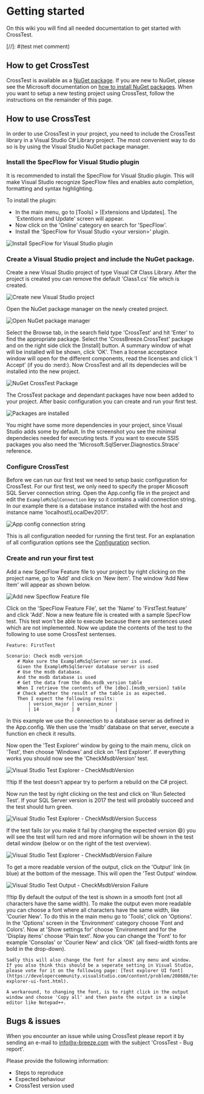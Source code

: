 # Getting started

On this wiki you will find all needed documentation to get started with CrossTest.

[//]: #(test met comment)

## How to get CrossTest
CrossTest is available as a [NuGet package](https://www.nuget.org/packages/CrossBreeze.CrossTest/).
If you are new to NuGet, please see the Microsoft documentation on [how to install NuGet packages](https://docs.microsoft.com/en-us/nuget/consume-packages/ways-to-install-a-package).
When you want to setup a new testing project using CrossTest, follow the instructions on the remainder of this page.

## How to use CrossTest
In order to use CrossTest in your project, you need to include the CrossTest library in a Visual Studio C# Library project. The most convenient way to do so is by using the Visual Studio NuGet package manager.

### Install the SpecFlow for Visual Studio plugin
It is recommended to install the SpecFlow for Visual Studio plugin. This will make Visual Studio recognize SpecFlow files and enables auto completion, formatting and syntax highlighting.

To install the plugin:

 * In the main menu, go to [Tools] > [Extensions and Updates]. The 'Extentions and Update' screen will appear.
 * Now click on the 'Online' category en search for 'SpecFlow'.
 * Install the 'SpecFlow for Visual Studio &lt;your version&gt;' plugin.

![Install SpecFlow for Visual Studio plugin](./img/VS_SpecFlow_Plugin.png)

### Create a Visual Studio project and include the NuGet package.
Create a new Visual Studio project of type Visual C# Class Library. After the project is created you can remove the default 'Class1.cs' file which is created.

![Create new Visual Studio project](./img/New_VS_Project.png)

Open the NuGet package manager on the newly created project.

![Open NuGet package manager](./img/Open_NuGet_Package_Manager.png)

Select the Browse tab, in the search field type 'CrossTest' and hit 'Enter' to find the appropriate package. Select the 'CrossBreeze.CrossTest' package and on the right side click the [Install] button. A summary window of what will be installed will be shown, click 'OK'. Then a license acceptance window will open for the different components, read the licenses and click 'I Accept' (if you do :nerd:). Now CrossTest and all its dependecies will be installed into the new project.

![NuGet CrossTest Package](./img/NuGet_CrossTest_Package.png)

The CrossTest package and dependant packages have now been added to your project. After basic configuration you can create and run your first test.

![Packages are installed](./img/Packages_Installed.png)

You might have some more dependencies in your project, since Visual Studio adds some by default. In the screenshot you see the minimal dependecies needed for executing tests. If you want to execute SSIS packages you also need the 'Microsoft.SqlServer.Diagnostics.Strace' reference.

### Configure CrossTest
Before we can run our first test we need to setup basic configuration for CrossTest. 
For our first test, we only need to specify the proper Micosoft SQL Server connection string.
Open the App.config file in the project and edit the `ExampleMsSqlConnection` key so it contains a valid connection string. In our example there is a database instance installed with the host and instance name 'localhost\LocalDev2017'.

![App config connection string](./img/CrossTest_Basic_Config.png)

This is all configuration needed for running the first test. For an explanation of all configuration options see the [Configuration](./Configuration/) section.

### Create and run your first test

Add a new SpecFlow Feature file to your project by right clicking on the project name, go to 'Add' and click on 'New item'. The window 'Add New Item' will appear as shown below.

![Add new Specflow Feature file](./img/Create_New_SpecFlow_Feature.png)

Click on the 'SpecFlow Feature File', set the 'Name' to 'FirstTest.feature' and click 'Add'. Now a new feature file is created with a sample SpecFlow test. This test won't be able to execute because there are sentences used which are not implemented. Now we update the contents of the test to the following to use some CrossTest sentenses.

```
Feature: FirstTest

Scenario: Check msdb version
	# Make sure the ExampleMsSqlServer server is used.
	Given the ExampleMsSqlServer database server is used
	# Use the msdb database.
	And the msdb database is used
	# Get the data from the dbo.msdb_version table
	When I retrieve the contents of the [dbo].[msdb_version] table
	# Check whether the result of the table is as expected.
	Then I expect the following results:
		| version_major | version_minor |
		| 14            | 0             |
```

In this example we use the connection to a database server as defined in the App.config. We then use the 'msdb' database on that server, execute a function en check it results.

Now open the 'Test Explorer' window by going to the main menu, click on 'Test', then choose 'Windows' and click on 'Test Explorer'. If everything works you should now see the 'CheckMsdbVersion' test.

![Visual Studio Test Explorer - CheckMsdbVersion](./img/VS_TestExporer_CheckMsdbVersion.PNG)

!!!tip
    If the test doesn't appear try to perform a rebuild on the C# project.

Now run the test by right clicking on the test and click on 'Run Selected Test'. If your SQL Server version is 2017 the test will probably succeed and the test should turn green.

![Visual Studio Test Explorer - CheckMsdbVersion Success](./img/VS_TestExporer_CheckMsdbVersion_Success.PNG)

If the test fails (or you make it fail by changing the expected version :smile:) you will see the test will turn red and more information will be shown in the test detail window (below or on the right of the test overview).

![Visual Studio Test Explorer - CheckMsdbVersion Failure](./img/VS_TestExporer_CheckMsdbVersion_Failure.PNG)

To get a more readable version of the output, click on the 'Output' link (in blue) at the bottom of the message. This will open the 'Test Output' window.

![Visual Studio Test Output - CheckMsdbVersion Failure](./img/VS_TestOutput_CheckMsdbVersion_Failure.PNG)

!!!tip
    By default the output of the test is shown in a smooth font (not all characters have the same width). To make the output even more readable you can choose a font where all characters have the same width, like 'Courier New'. To do this in the main menu go to 'Tools', click on 'Options'. In the 'Options' screen in the 'Environment' category choose 'Font and Colors'. Now at 'Show settings for' choose 'Environment and for the 'Display items' choose 'Plain text'. Now you can change the 'Font' to for example 'Consolas' or 'Courier New' and click 'OK' (all fixed-width fonts are bold in the drop-down).
    
    Sadly this will also change the font for almost any menu and window. If you also think this should be a seperate setting in Visual Studio, please vote for it on the following page: [Test explorer UI font](https://developercommunity.visualstudio.com/content/problem/208608/test-explorer-ui-font.html).

    A workaround, to changing the font, is to right click in the output window and choose 'Copy all' and then paste the output in a simple editor like Notepad++.

## Bugs & issues
When you encounter an issue while using CrossTest please report it by sending an e-mail to [info@x-breeze.com](mailto:info@x-breeze.com?SUBJECT=CrossTest%20-%20Bug%20report) with the subject 'CrossTest - Bug report'.

Please provide the following information:

- Steps to reproduce
- Expected behaviour
- CrossTest version used
